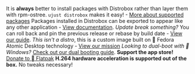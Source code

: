 It is **always** better to install packages with Distrobox rather than layer them with rpm-ostree. `ujust distrobox` makes it easy! - [More about supported packages](https://universal-blue.discourse.group/docs?topic=35)
Packages installed in Distrobox can be exported to appear like any other application - [View documentation](https://github.com/89luca89/distrobox/blob/main/docs/usage/distrobox-export.md).
*Update break something?* You can roll back and pin the previous release or rebase by build date - [View our guide](https://universal-blue.discourse.group/docs?topic=36).
*This isn't a distro*, this is a custom image built on  Fedora Atomic Desktop technology - [View our mission](https://universal-blue.org/mission/)
*Looking to dual-boot with  Windows?* [Check out our dual booting guide](https://universal-blue.discourse.group/docs?topic=129).
**Support the app store!** [Donate to  Flatpak](https://opencollective.com/flatpak)
**H.264 hardware acceleration is supported out of the box.** No tweaks necessary!
